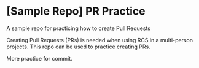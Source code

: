 # [Sample Repo] PR Practice
A sample repo for practicing how to create Pull Requests

Creating Pull Requests (PRs) is needed when using RCS in a multi-person projects. This repo can be used to practice
creating PRs.

More practice for commit.